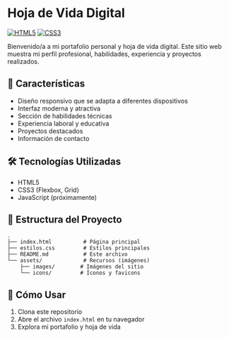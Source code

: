 # Hoja de Vida Digital

[![HTML5](https://img.shields.io/badge/HTML5-E34F26?style=for-the-badge&logo=html5&logoColor=white)]()
[![CSS3](https://img.shields.io/badge/CSS3-1572B6?style=for-the-badge&logo=css3&logoColor=white)]()

Bienvenido/a a mi portafolio personal y hoja de vida digital. Este sitio web muestra mi perfil profesional, habilidades, experiencia y proyectos realizados.

## 🚀 Características

- Diseño responsivo que se adapta a diferentes dispositivos
- Interfaz moderna y atractiva
- Sección de habilidades técnicas
- Experiencia laboral y educativa
- Proyectos destacados
- Información de contacto

## 🛠️ Tecnologías Utilizadas

- HTML5
- CSS3 (Flexbox, Grid)
- JavaScript (próximamente)

## 📂 Estructura del Proyecto

```
.
├── index.html          # Página principal
├── estilos.css         # Estilos principales
├── README.md           # Este archivo
└── assets/             # Recursos (imágenes)
    ├── images/        # Imágenes del sitio
    └── icons/         # Íconos y favicons
```

## 📝 Cómo Usar

1. Clona este repositorio
2. Abre el archivo `index.html` en tu navegador
3. Explora mi portafolio y hoja de vida


